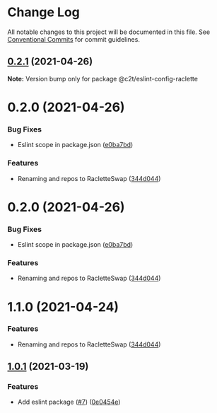 # Change Log

All notable changes to this project will be documented in this file.
See [Conventional Commits](https://conventionalcommits.org) for commit guidelines.

## [0.2.1](https://github.com/racletteswap/raclette-toolkit/tree/master/packages/eslint-config-raclette/compare/@c2t/eslint-config-raclette@0.2.0...@c2t/eslint-config-raclette@0.2.1) (2021-04-26)

**Note:** Version bump only for package @c2t/eslint-config-raclette





# 0.2.0 (2021-04-26)


### Bug Fixes

* Eslint scope in package.json ([e0ba7bd](https://github.com/racletteswap/raclette-toolkit/tree/master/packages/eslint-config-raclette/commit/e0ba7bdcd03d7f4a914bf663f16255cd6052e1bd))


### Features

* Renaming and repos to RacletteSwap ([344d044](https://github.com/racletteswap/raclette-toolkit/tree/master/packages/eslint-config-raclette/commit/344d044642678bcbbd293ecc9334a6ed3001414e))





# 0.2.0 (2021-04-26)


### Bug Fixes

* Eslint scope in package.json ([e0ba7bd](https://github.com/racletteswap/raclette-toolkit/tree/master/packages/eslint-config-raclette/commit/e0ba7bdcd03d7f4a914bf663f16255cd6052e1bd))


### Features

* Renaming and repos to RacletteSwap ([344d044](https://github.com/racletteswap/raclette-toolkit/tree/master/packages/eslint-config-raclette/commit/344d044642678bcbbd293ecc9334a6ed3001414e))





# 1.1.0 (2021-04-24)


### Features

* Renaming and repos to RacletteSwap ([344d044](https://github.com/racletteswap/raclette-toolkit/tree/master/packages/eslint-config-raclette/commit/344d044642678bcbbd293ecc9334a6ed3001414e))





## [1.0.1](https://github.com/pancakeswap/pancake-toolkit/tree/master/packages/eslint-config-pancake/compare/@pancakeswap-libs/eslint-config-pancake@1.0.1...@pancakeswap-libs/eslint-config-pancake@1.0.1) (2021-03-19)


### Features

* Add eslint package ([#7](https://github.com/pancakeswap/pancake-toolkit/tree/master/packages/eslint-config-pancake/issues/7)) ([0e0454e](https://github.com/pancakeswap/pancake-toolkit/tree/master/packages/eslint-config-pancake/commit/0e0454eb9a63e976934956dc5c66fbef2ce2017a))
